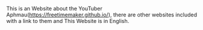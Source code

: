 This is an Website about the YouTuber Aphmau(https://freetimemaker.github.io/), there are other websites included with a link to them and This Website is in English.
